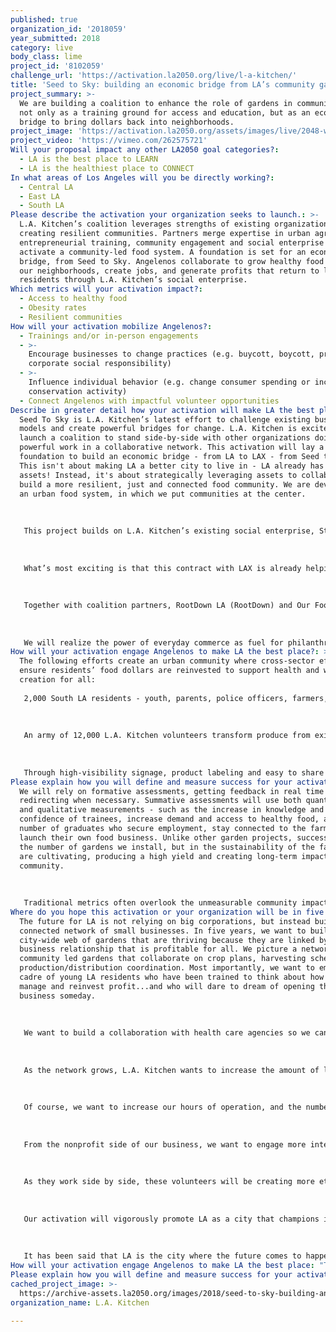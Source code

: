 ```yaml
---
published: true
organization_id: '2018059'
year_submitted: 2018
category: live
body_class: lime
project_id: '8102059'
challenge_url: 'https://activation.la2050.org/live/l-a-kitchen/'
title: 'Seed to Sky: building an economic bridge from LA’s community gardens to LAX'
project_summary: >-
  We are building a coalition to enhance the role of gardens in communities -
  not only as a training ground for access and education, but as an economic
  bridge to bring dollars back into neighborhoods.
project_image: 'https://activation.la2050.org/assets/images/live/2048-wide/l-a-kitchen.jpg'
project_video: 'https://vimeo.com/262575721'
Will your proposal impact any other LA2050 goal categories?:
  - LA is the best place to LEARN
  - LA is the healthiest place to CONNECT
In what areas of Los Angeles will you be directly working?:
  - Central LA
  - East LA
  - South LA
Please describe the activation your organization seeks to launch.: >-
  L.A. Kitchen’s coalition leverages strengths of existing organizations
  creating resilient communities. Partners merge expertise in urban agriculture,
  entrepreneurial training, community engagement and social enterprise to
  activate a community-led food system. A foundation is set for an economic
  bridge, from Seed to Sky. Angelenos collaborate to grow healthy food right in
  our neighborhoods, create jobs, and generate profits that return to local
  residents through L.A. Kitchen’s social enterprise.
Which metrics will your activation impact?​:
  - Access to healthy food
  - Obesity rates
  - Resilient communities
How will your activation mobilize Angelenos?:
  - Trainings and/or in-person engagements
  - >-
    Encourage businesses to change practices (e.g. buycott, boycott, promote
    corporate social responsibility)
  - >-
    Influence individual behavior (e.g. change consumer spending or increase
    conservation activity)
  - Connect Angelenos with impactful volunteer opportunities
Describe in greater detail how your activation will make LA the best place?: >-
  Seed To Sky is L.A. Kitchen’s latest effort to challenge existing business
  models and create powerful bridges for change. L.A. Kitchen is excited to
  launch a coalition to stand side-by-side with other organizations doing
  powerful work in a collaborative network. This activation will lay a strong
  foundation to build an economic bridge - from LA to LAX - from Seed to Sky.
  This isn't about making LA a better city to live in - LA already has powerful
  assets! Instead, it's about strategically leveraging assets to collaboratively
  build a more resilient, just and connected food community. We are developing
  an urban food system, in which we put communities at the center.
   
   
   
   This project builds on L.A. Kitchen’s existing social enterprise, Strong Food, which employs graduates from our culinary job training, and takes on contracts to manufacture food products for other businesses and L.A. Kitchen’s own brand. Strong Food will be partnering with a premier concessionaire at LAX to produce L.A. Kitchen sandwiches, salads and parfaits, creating a complete menu that offers traveling Angelenos and global visitors healthier food alternatives. This contract will bring L.A. Kitchen closer to realizing the power of a nonprofit that is self-sustainable - relying on consistent, earned income rather than the fluctuations of philanthropic funding. 
   
   
   
   What’s most exciting is that this contract with LAX is already helping L.A. Kitchen create more jobs and fight recidivism, food waste, and hunger through its community meal distribution program. When given the opportunity to share the wealth, L.A. Kitchen wants to squeeze every ounce of community impact we can. Funding from LA2050 will allow us to use our LAX contract to purchase produce from community-led gardens that are offering entrepreneurship training and job opportunities for residents in their neighborhoods, starting in South Los Angeles.
   
   
   
   Together with coalition partners, RootDown LA (RootDown) and Our Foods, we are building the first food production site, featuring hydroponic and aquaponic technology, that will serve as a training ground and provide jobs for youth. L.A. Kitchen will purchase the produce to enhance its existing supply channels, creating an economic bridge from LA gardens to LAX. This activation will include an invitation to other garden programs in South LA: We welcome partners who share our goals - not only to nourish LA gardens, but also engage LA’s youth, teaching them about supply and demand, profit and loss, reinvestment and philanthropy, empowering the next generation of change agents in our neighborhoods. 
   
   
   
   We will realize the power of everyday commerce as fuel for philanthropy and revolutionize the way communities support each other, creating a more economically viable future for Angelenos. At every touch point across this economic bridge, from planting seeds to distributing salads, every dollar made will be reinvested back into our communities. Who knew, the impact of a grab and go at LAX?
How will your activation engage Angelenos to make LA the best place?: >-
  The following efforts create an urban community where cross-sector efforts
  ensure residents’ food dollars are reinvested to support health and wealth
  creation for all: 
   
   2,000 South LA residents - youth, parents, police officers, farmers, business owners and seniors will be activated through training programs, garden installs, and produce distribution and sales. 6,000 Angelenos will be activated as they participate in promotional events - community garden days and nutrition/cooking workshops with L.A. Kitchen’s Chef T. and RootDown's culinary training graduates.
   
   
   
   An army of 12,000 L.A. Kitchen volunteers transform produce from existing suppliers and new coalition community-led farms into healthy meals donated to social agencies - picture youth taking produce they grow to local senior centers. A vast cross section of Angelenos will be activated along the economic bridge as produce is distributed - through farmer’s markets, local cafes, senior centers, and LAX. 
   
   
   
   Through high-visibility signage, product labeling and easy to share marketing tools, millions of travelers who pass through LAX monthly will learn about Seed to Sky, be inspired to support and join our efforts. Between partners’ shared social media campaigns and press our model will attract, tens of thousands more Angelenos, will be activated to join ongoing efforts to build a model community-led food system as we move towards 2050.
Please explain how you will define and measure success for your activation.​: >-
  We will rely on formative assessments, getting feedback in real time and
  redirecting when necessary. Summative assessments will use both quantitative
  and qualitative measurements - such as the increase in knowledge and
  confidence of trainees, increase demand and access to healthy food, and the
  number of graduates who secure employment, stay connected to the farm or
  launch their own food business. Unlike other garden projects, success isn’t in
  the number of gardens we install, but in the sustainability of the farms we
  are cultivating, producing a high yield and creating long-term impact in the
  community.
   
   
   
   Traditional metrics often overlook the unmeasurable community impact of connecting people to their food and the changes that happen when we empower youth to take on leadership roles. We will consider how many more people are eating healthier, through supporting social venture, youth empowerment, workforce reentry efforts, and locally grown food. This activation lays the foundation for L.A. Kitchen to transition from solely purchasing produce for its Strong Food contracts from larger suppliers who have less investment in social impact outcomes for Angelenos, towards supporting local community-led food systems. Including this new production site as well as existing urban farms, such as Alma Backyard Farms. By 2050 we hope to grow this coalition, increase the percentage of locally grown produce in our existing supply chain and the food dollars reinvested into our communities.
Where do you hope this activation or your organization will be in five years?: >-
  The future for LA is not relying on big corporations, but instead building a
  connected network of small businesses. In five years, we want to build a
  city-wide web of gardens that are thriving because they are linked by a
  business relationship that is profitable for all. We picture a network of
  community led gardens that collaborate on crop plans, harvesting schedules and
  production/distribution coordination. Most importantly, we want to empower a
  cadre of young LA residents who have been trained to think about how to make,
  manage and reinvest profit...and who will dare to dream of opening their own
  business someday.
   
   
   
   We want to build a collaboration with health care agencies so we can begin to track how changes in our community led food systems may be impacting the health of LA residents who struggle with diet related illnesses. In five years, we will be actively engaged in powerful research projects with partner universities such as UCLA, Cal Poly Pomona and Keck Medical School at USC, to merge social enterprise, agricultural and clinical research dedicated to better health outcomes, more equitable income opportunities and stronger intergenerational collaborations.
   
   
   
   As the network grows, L.A. Kitchen wants to increase the amount of locally grown produce featured in its contracts and other L.A. Kitchen / Strong Food branded products. Our goal is to prove that the power of market forces and everyday commerce IS the future fuel for philanthropy. We want to show, through the power of a simple sandwich purchase, that consumers can create a more deliberate system for authentic change by supporting companies that purposely set out to serve their communities. 
   
   
   
   Of course, we want to increase our hours of operation, and the number of L.A Kitchen culinary graduates we employ. In equal proportion, we want to increase awareness about the coalition partners, as well as the income that they can count on when they develop their annual budgets.
   
   
   
   From the nonprofit side of our business, we want to engage more intergenerational volunteers who, through their experience at L.A. Kitchen, standing side by side with L.A. Kitchen students and chefs, will be exposed to the folly of food waste, the civic toll of hunger and the compelling need to support and engage our elders, young people exiting foster care and our returning citizens.
   
   
   
   As they work side by side, these volunteers will be creating more ethnically diverse, plant forward meals for seniors throughout Los Angeles, or participate in our Super Senior Site programs, where meals are served alongside health and wellness programs that will help participants stay active, live independently and feel included and engaged.
   
   
   
   Our activation will vigorously promote LA as a city that champions innovation,celebrates inclusion and commits itself to building resilient communities. Through our highly visible outlets at LAX, and the media our model will attract, we want to inspire people to take our ideas home with them, and consider how they can use existing resources the way our coalition has, and generate similar job growth, economic opportunity and community engagement.
   
   
   
   It has been said that LA is the city where the future comes to happen. We want to prove that this axiom is true by revealing how the power of food and community can be maximized by the daring of dedicated partners who are committed to each other, their communities and the city we all call home.
How will your activation engage Angelenos to make LA the best place: "The following efforts create an urban community where cross-sector efforts ensure residents’ food dollars are reinvested to support health and wealth creation for all: \r\n2,000 South LA residents - youth, parents, police officers, farmers, business owners and seniors will be activated through training programs, garden installs, and produce distribution and sales. 6,000 Angelenos will be activated as they participate in promotional events - community garden days and nutrition/cooking workshops with L.A. Kitchen’s Chef T. and RootDown's culinary training graduates.\r\n\r\nAn army of 12,000 L.A. Kitchen volunteers transform produce from existing suppliers and new coalition community-led farms into healthy meals donated to social agencies - picture youth taking produce they grow to local senior centers. A vast cross section of Angelenos will be activated along the economic bridge as produce is distributed - through farmer’s markets, local cafes, senior centers, and LAX. \r\n\r\nThrough high-visibility signage, product labeling and easy to share marketing tools, millions of travelers who pass through LAX monthly will learn about Seed to Sky, be inspired to support and join our efforts. Between partners’ shared social media campaigns and press our model will attract, tens of thousands more Angelenos, will be activated to join ongoing efforts to build a model community-led food system as we move towards 2050. "
Please explain how you will define and measure success for your activation.: "We will rely on formative assessments, getting feedback in real time and redirecting when necessary. Summative assessments will use both quantitative and qualitative measurements - such as the increase in knowledge and confidence of trainees, increase demand and access to healthy food, and the number of graduates who secure employment, stay connected to the farm or launch their own food business. Unlike other garden projects, success isn’t in the number of gardens we install, but in the sustainability of the farms we are cultivating, producing a high yield and creating long-term impact in the community.\r\n\r\nTraditional metrics often overlook the unmeasurable community impact of connecting people to their food and the changes that happen when we empower youth to take on leadership roles. We will consider how many more people are eating healthier, through supporting social venture, youth empowerment, workforce reentry efforts, and locally grown food. This activation lays the foundation for L.A. Kitchen to transition from solely purchasing produce for its Strong Food contracts from larger suppliers who have less investment in social impact outcomes for Angelenos, towards supporting local community-led food systems. Including this new production site as well as existing urban farms, such as Alma Backyard Farms. By 2050 we hope to grow this coalition, increase the percentage of locally grown produce in our existing supply chain and the food dollars reinvested into our communities."
cached_project_image: >-
  https://archive-assets.la2050.org/images/2018/seed-to-sky-building-an-economic-bridge-from-las-community-gardens-to-lax/activation.la2050.org/assets/images/live/2048-wide/l-a-kitchen.jpg
organization_name: L.A. Kitchen

---
```

